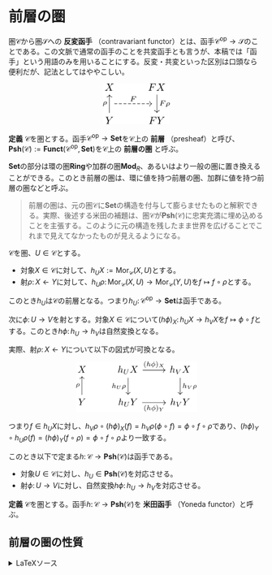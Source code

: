 
# 前層の圏

圏$\mathscr{C}$から圏$\mathscr{S}$への **反変函手** （contravariant functor）とは、函手$\mathscr{C}^{\mathrm{op}}\rightarrow\mathscr{S}$のことである。この文脈で通常の函手のことを共変函手とも言うが、本稿では「函手」という用語のみを用いることにする。反変・共変といった区別は口頭なら便利だが、記法としてはややこしい。

<p align=center><img src="pics/psh_01.svg" height="80"></p>

__定義__ $\mathscr{C}$を圏とする。函手$\mathscr{C}^{\mathrm{op}}\rightarrow\mathbf{Set}$を$\mathscr{C}$上の **前層** （presheaf）と呼び、$\mathbf{Psh}(\mathscr{C}):=\mathbf{Funct}(\mathscr{C}^{\mathrm{op}}, \mathbf{Set})$を$\mathscr{C}$上の **前層の圏** と呼ぶ。

$\mathbf{Set}$の部分は環の圏$\mathbf{Ring}$や加群の圏$\mathbf{Mod}_{R}$、あるいはより一般の圏に置き換えることができる。このとき前層の圏は、環に値を持つ前層の圏、加群に値を持つ前層の圏などと呼ぶ。

> 前層の圏は、元の圏$\mathscr{C}$に$\mathbf{Set}$の構造を付与して膨らませたものと解釈できる。実際、後述する米田の補題は、圏$\mathscr{C}$が$\mathbf{Psh}(\mathscr{C})$に忠実充満に埋め込めることを主張する。このように元の構造を残したまま世界を広げることでこれまで見えてなかったものが見えるようになる。

$\mathscr{C}$を圏、$U\in\mathscr{C}$とする。

- 対象$X\in\mathscr{C}$に対して、$h_{U}X:=\mathrm{Mor}_{\mathscr{C}}(X, U)$とする。
- 射$\rho\colon X\leftarrow Y$に対して、$h_{U}\rho\colon\mathrm{Mor}_{\mathscr{C}}(X, U)\rightarrow\mathrm{Mor}_{\mathscr{C}}(Y, U)$を$f\mapsto f\circ\rho$とする。

このとき$h_{U}$は$\mathscr{C}$の前層となる。つまり$h_{U}\colon\mathscr{C}^{\mathrm{op}}\rightarrow\mathbf{Set}$は函手である。

次に$\phi\colon U\rightarrow V$を射とする。対象$X\in\mathscr{C}$について$(h\phi)_{X}\colon h_{U}X\rightarrow h_{V}X$を$f\mapsto \phi\circ f$とする。このとき$h\phi\colon h_{U}\rightarrow h_{V}$は自然変換となる。

実際、射$\rho\colon X\leftarrow Y$について以下の図式が可換となる。

<p align=center><img src="pics/psh_02.svg" height="100"></p>

つまり$f\in h_{U}X$に対し、$h_{V}\rho\circ(h\phi)_{X}(f)=h_{V}\rho(\phi\circ f)=\phi\circ f\circ\rho$であり、$(h\phi)_{Y}\circ h_{U}\rho(f)=(h\phi)_{Y}(f\circ\rho)=\phi\circ f\circ\rho$より一致する。

このとき以下で定まる$h\colon\mathscr{C}\rightarrow\mathbf{Psh}(\mathscr{C})$は函手である。

- 対象$U\in\mathscr{C}$に対し、$h_{U}\in\mathbf{Psh}(\mathscr{C})$を対応させる。
- 射$\phi\colon U\rightarrow V$に対し、自然変換$h\phi\colon h_{U}\rightarrow h_{V}$を対応させる。

__定義__ $\mathscr{C}$を圏とする。函手$h\colon\mathscr{C}\rightarrow\mathbf{Psh}(\mathscr{C})$を **米田函手** （Yoneda functor）と呼ぶ。



## 前層の圏の性質





<details>
<summary>LaTeXソース</summary>

```latex
% プリアンブル
\usepackage{amsmath, amssymb, mathrsfs}
\usepackage{tikz-cd}
```

```latex
% psh_01.svg
\begin{tikzcd}[contains/.style = {phantom, "\ni", sloped}]
X & FX \arrow[d, "F\rho",  ""'{name=V}] \\
Y \arrow[u, "\rho",  ""'{name=U}] & FY
\arrow[from=U, to=V, "F", dashed]
\end{tikzcd}
```

```latex
% psh_02.svg
\begin{tikzcd}[contains/.style = {phantom, "\ni", sloped}]
X & h_{U}X \arrow[d, "h_{U}\rho"'] \arrow[r, "(h\phi)_{X}"] & h_{V}X \arrow[d, "h_{V}\rho"] \\
Y \arrow[u, "\rho"] & h_{U}Y \arrow[r, "(h\phi)_{Y}"'] & h_{V}Y
\end{tikzcd}
```

</details>



